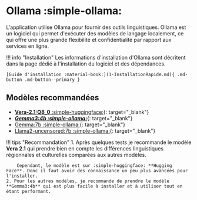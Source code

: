 # Ollama :simple-ollama:

L'application utilise Ollama pour fournir des outils linguistiques. Ollama est un logiciel qui permet d'exécuter des modèles de langage localement, ce qui offre une plus grande flexibilité et confidentialité par rapport aux services en ligne.

!!! info "Installation"
    Les informations d'installation d'Ollama sont décritent dans la page dédié à l'installation du logiciel et des dépendances.

    [Guide d'installation :material-book:](1-InstallationRapide.md){ .md-button .md-button--primary }

## Modèles recommandées

- [**Vera-2.1:Q8_0** :simple-huggingface:](https://huggingface.co/Dorian2B/Vera-2.1-GGUF){: target="_blank"}
- [***Gemma3:4b :simple-ollama:***](https://ollama.com/library/gemma3){: target="_blank"}
- [Gemma:7b :simple-ollama:](https://ollama.com/library/gemma){: target="_blank"}
- [Llama2-uncensored:7b :simple-ollama:](https://ollama.com/library/llama2-uncensored:7b){: target="_blank"}

!!! tips "Recommandation"
    1. Après quelques tests je recommande le modèle **Vera 2.1** qui prendre bien en compte les différences linguistiques régionnales et culturelles comparées aux autres modèles.

        Cependant, le modèle est sur :simple-huggingface: **Hugging Face**. Donc il faut avoir des connaissance un peu plus avancées pour l'installer.
    2. Pour les autres modèles, je recommande de prendre le modèle **Gemma3:4b** qui est plus facile à installer et à utiliser tout en étant performant.
